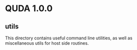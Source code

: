 # QUDA 1.0.0

## utils

This directory contains useful command line utilities, as well as miscellaneous utils for host side routines.
